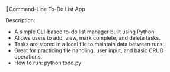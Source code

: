 📝Command-Line To-Do List App

Description:

- A simple CLI-based to-do list manager built using Python.
- Allows users to add, view, mark complete, and delete tasks.
- Tasks are stored in a local file to maintain data between runs.
- Great for practicing file handling, user input, and basic CRUD operations.
- How to run:
    python todo.py